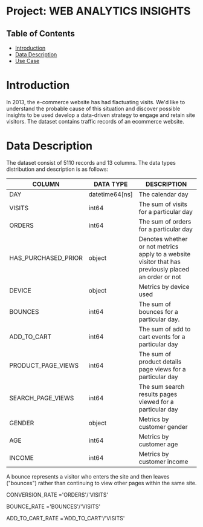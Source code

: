 # Project: WEB ANALYTICS INSIGHTS

 ## Table of Contents

<ul>
    <li><a href="#intro">Introduction</a></li>
    <li><a href="#descr">Data Description</a></li>
    <li><a href="#useCase">Use Case</a></li>
</ul>


<a id='intro'></a>
# Introduction

In 2013, the e-commerce website has had flactuating visits. We'd like to understand the probable cause of this situation and discover possible insights to be used develop a data-driven strategy to engage and retain site visitors. The dataset contains traffic records of an ecommerce website.

<a id='descr'></a>
# Data Description

The dataset consist of 5110 records and 13 columns. The data types distribution and description is as follows:

| COLUMN                 | DATA TYPE        |  DESCRIPTION               |
|------------------------|------------------|----------------------------|
|  DAY                   | datetime64[ns]   |  The calendar day         |
|  VISITS                |   int64          | The sum of visits for a particular day |
|  ORDERS                |  int64           | The sum of orders for a particular day
|  HAS_PURCHASED_PRIOR   |  object          | Denotes whether or not metrics apply to a website visitor that has previously placed an order or not
|  DEVICE                |   object         | Metrics by device used |
|  BOUNCES               |   int64          | The sum of bounces for a particular day.   |
|  ADD_TO_CART           |   int64          | The sum of add to cart events for a particular day |
|  PRODUCT_PAGE_VIEWS    |  int64           | The sum of product details page views for a particular day
|  SEARCH_PAGE_VIEWS     |   int64          | The sum search results pages viewed for a particular day
|  GENDER                |   object         | Metrics by customer gender
|  AGE                   |   int64          | Metrics by customer age
|  INCOME                |   int64          | Metrics by customer income


A bounce represents a visitor who enters the site and then leaves ("bounces") rather than continuing to view other pages within the same site.

CONVERSION_RATE ='ORDERS'/'VISITS'

BOUNCE_RATE ='BOUNCES'/'VISITS'

ADD_TO_CART_RATE ='ADD_TO_CART'/'VISITS'

